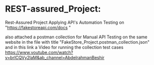 # REST-assured_Project:
Rest-Assured Project Applying API's Automation Testing on "https://fakestoreapi.com/docs "

also attached a postman collection for Manual API Testing on the same website in the file with title "FakeStore_Project.postman_collection.json"
and in this link a Video for running the collection test cases 
https://www.youtube.com/watch?v=brlCQVy2laM&ab_channel=AbdelrahmanBeshir
